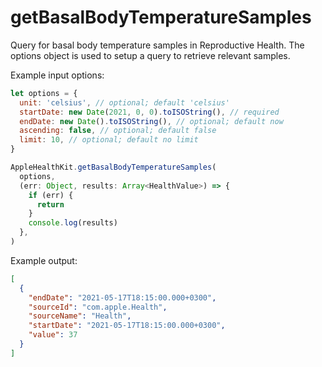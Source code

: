# getBasalBodyTemperatureSamples

Query for basal body temperature samples in Reproductive Health. The options object is used to setup a query to retrieve relevant samples.

Example input options:

```javascript
let options = {
  unit: 'celsius', // optional; default 'celsius'
  startDate: new Date(2021, 0, 0).toISOString(), // required
  endDate: new Date().toISOString(), // optional; default now
  ascending: false, // optional; default false
  limit: 10, // optional; default no limit
}
```

```javascript
AppleHealthKit.getBasalBodyTemperatureSamples(
  options,
  (err: Object, results: Array<HealthValue>) => {
    if (err) {
      return
    }
    console.log(results)
  },
)
```

Example output:

```json
[
  {
    "endDate": "2021-05-17T18:15:00.000+0300",
    "sourceId": "com.apple.Health", 
    "sourceName": "Health", 
    "startDate": "2021-05-17T18:15:00.000+0300", 
    "value": 37
  }
]
```
